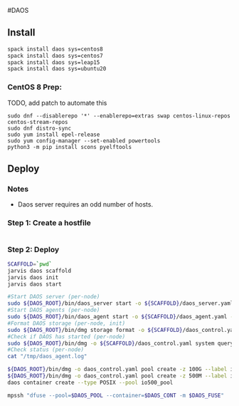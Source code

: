 #DAOS

## Install
```bash
spack install daos sys=centos8
spack install daos sys=centos7
spack install daos sys=leap15
spack install daos sys=ubuntu20
```

### CentOS 8 Prep:
TODO, add patch to automate this
```
sudo dnf --disablerepo '*' --enablerepo=extras swap centos-linux-repos centos-stream-repos
sudo dnf distro-sync
sudo yum install epel-release
sudo yum config-manager --set-enabled powertools
python3 -m pip install scons pyelftools
```

## Deploy

### Notes

* Daos server requires an odd number of hosts.

### Step 1: Create a hostfile

```bash
```

### Step 2: Deploy

```bash
SCAFFOLD=`pwd`
jarvis daos scaffold
jarvis daos init
jarvis daos start
```

```bash
#Start DAOS server (per-node)
sudo ${DAOS_ROOT}/bin/daos_server start -o ${SCAFFOLD}/daos_server.yaml -d ${SCAFFOLD}
#Start DAOS agents (per-node)
sudo ${DAOS_ROOT}/bin/daos_agent start -o ${SCAFFOLD}/daos_agent.yaml -s ${SCAFFOLD}
#Format DAOS storage (per-node, init)
sudo ${DAOS_ROOT}/bin/dmg storage format -o ${SCAFFOLD}/daos_control.yaml 
#Check if DAOS has started (per-node)
sudo ${DAOS_ROOT}/bin/dmg -o ${SCAFFOLD}/daos_control.yaml system query -v
#Check status (per-node)
cat "/tmp/daos_agent.log"
```

```bash
${DAOS_ROOT}/bin/dmg -o daos_control.yaml pool create -z 100G --label io500_pool
${DAOS_ROOT}/bin/dmg -o daos_control.yaml pool create -z 500M --label io500_pool
daos container create --type POSIX --pool io500_pool
```

```bash
mpssh "dfuse --pool=$DAOS_POOL --container=$DAOS_CONT -m $DAOS_FUSE"
```